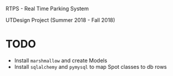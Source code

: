RTPS - Real Time Parking System

UTDesign Project (Summer 2018 - Fall 2018)

# TODO
* Install `marshmallow` and create Models
* Install `sqlalchemy` and `pymysql` to map Spot classes to db rows